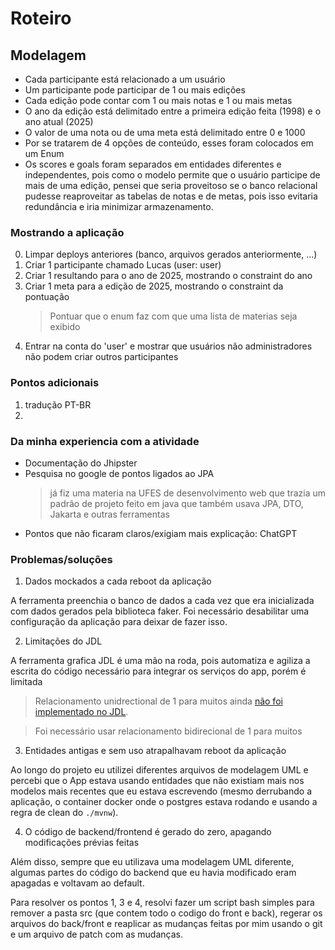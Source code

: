 # Roteiro

## Modelagem

- Cada participante está relacionado a um usuário
- Um participante pode participar de 1 ou mais edições
- Cada edição pode contar com 1 ou mais notas e 1 ou mais metas
- O ano da edição está delimitado entre a primeira edição feita (1998) e o ano
  atual (2025)
- O valor de uma nota ou de uma meta está delimitado entre 0 e 1000
- Por se tratarem de 4 opções de conteúdo, esses foram colocados em um Enum
- Os scores e goals foram separados em entidades diferentes e independentes,
  pois como o modelo permite que o usuário participe de mais de uma edição,
  pensei que seria proveitoso se o banco relacional pudesse reaproveitar as
  tabelas de notas e de metas, pois isso evitaria redundância e iria
  minimizar armazenamento.

### Mostrando a aplicação

0. Limpar deploys anteriores (banco, arquivos gerados anteriormente, ...)
1. Criar 1 participante chamado Lucas (user: user)
2. Criar 1 resultando para o ano de 2025, mostrando o constraint do ano
3. Criar 1 meta para a edição de 2025, mostrando o constraint da pontuação
   > Pontuar que o enum faz com que uma lista de materias seja exibido
4. Entrar na conta do 'user' e mostrar que usuários não administradores não
   podem criar outros participantes

### Pontos adicionais

1. tradução PT-BR
2.

### Da minha experiencia com a atividade

- Documentação do Jhipster
- Pesquisa no google de pontos ligados ao JPA
  > já fiz uma materia na UFES de desenvolvimento web que trazia um padrão de
  > projeto feito em java que também usava JPA, DTO, Jakarta e outras
  > ferramentas
- Pontos que não ficaram claros/exigiam mais explicação: ChatGPT

### Problemas/soluções

1. Dados mockados a cada reboot da aplicação

A ferramenta preenchia o banco de dados a cada vez que era inicializada com
dados gerados pela biblioteca faker. Foi necessário desabilitar uma
configuração da aplicação para deixar de fazer isso.

2. Limitações do JDL

A ferramenta grafica JDL é uma mão na roda, pois automatiza e agiliza a escrita
do código necessário para integrar os serviços do app, porém é limitada

> Relacionamento unidrectional de 1 para muitos ainda [não foi implementado no JDL](https://www.jhipster.tech/managing-relationships/#a-unidirectional-one-to-many-relationship).

> Foi necessário usar relacionamento bidirecional de 1 para muitos

3. Entidades antigas e sem uso atrapalhavam reboot da aplicação

Ao longo do projeto eu utilizei diferentes arquivos de modelagem UML e percebi
que o App estava usando entidades que não existiam mais nos modelos mais recentes
que eu estava escrevendo (mesmo derrubando a aplicação, o container docker
onde o postgres estava rodando e usando a regra de clean do `./mvnw`).

4. O código de backend/frontend é gerado do zero, apagando modificações
   prévias feitas

Além disso, sempre que eu utilizava uma modelagem UML diferente, algumas
partes do código do backend que eu havia modificado eram apagadas e voltavam
ao default.

Para resolver os pontos 1, 3 e 4, resolvi fazer um script bash simples para
remover a pasta src (que contem todo o codigo do front e back), regerar os
arquivos do back/front e reaplicar as mudanças feitas por mim usando o git e
um arquivo de patch com as mudanças.
